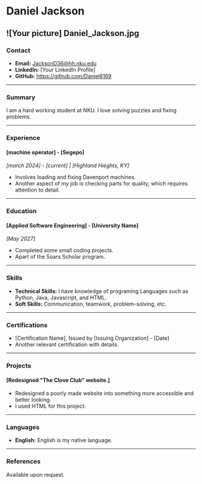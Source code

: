 # Daniel Jackson
## 

![Your picture] Daniel_Jackson.jpg
---

### Contact
- **Email:** JacksonD36@hh.nku.edu
- **LinkedIn:** [Your LinkedIn Profile]
- **GitHub:** https://github.com/Daniel6169

---

### Summary
I am a hard working student at NKU. I love solving puzzles and fixing problems. 

---

### Experience

#### [machine operator] - [Segepo]
*_[march 2024] - [current] | [Highland Hieghts, KY]_*
- Involves loading and fixing Davenport machines. 
- Another aspect of my job is checking parts for quality, which requires attention to detail. 



---

### Education

#### [Applied Software Engineering] - [University Name]
*_[May 2027]_*
- Completed some small coding projects. 
- Apart of the Soars Scholar program.

---

### Skills
- **Technical Skills:** I have knowledge of programing Languages such as Python, Java, Javascript, and HTML.
- **Soft Skills:** Communication, teamwork, problem-solving, etc.

---

### Certifications
- [Certification Name], Issued by [Issuing Organization] - [Date]
- Another relevant certification with details.

---

### Projects
#### [Redesigned "The Clove Club" website.]
- Redesigned a poorly made website into something more accessible and better looking. 
- I used HTML for this project. 


---

### Languages
- **English:** English is my native language.

---

### References
Available upon request.